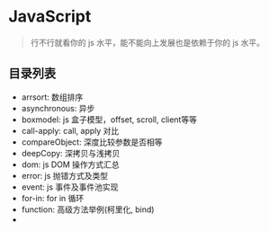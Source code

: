 # JavaScript

> 行不行就看你的 js 水平，能不能向上发展也是依赖于你的 js 水平。

## 目录列表

- arrsort: 数组排序
- asynchronous: 异步
- boxmodel: js 盒子模型，offset, scroll, client等等
- call-apply: call, apply 对比
- compareObject: 深度比较参数是否相等
- deepCopy: 深拷贝与浅拷贝
- dom: js DOM 操作方式汇总
- error: js 抛错方式及类型
- event: js 事件及事件池实现
- for-in: for in 循环
- function: 高级方法举例(柯里化, bind)
- 
